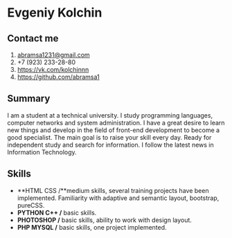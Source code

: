 # Evgeniy Kolchin
## Contact me
1. abramsa1231@gmail.com
2. +7 (923) 233-28-80
3. https://vk.com/kolchinnn
4. https://github.com/abramsa1
## Summary
I am a student at a technical university. I study programming languages, computer networks and system administration. I have a great desire to learn new things and develop in the field of front-end development to become a good specialist. The main goal is to raise your skill every day. Ready for independent study and search for information. I follow the latest news in Information Technology.
## Skills
* **HTML CSS /**medium skills, several training projects have been implemented. Familiarity with adaptive and semantic layout, bootstrap, pureCSS.
* **PYTHON C++ /** basic skills.
* **PHOTOSHOP /** basic skills, ability to work with design layout.
* **PHP MYSQL /** basic skills, one project implemented.


